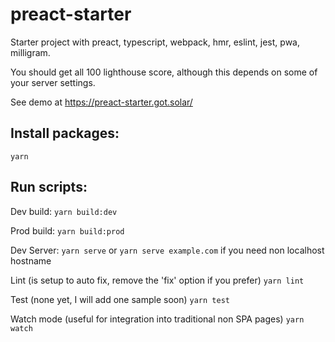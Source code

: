 # preact-starter
Starter project with preact, typescript, webpack, hmr, eslint, jest, pwa, milligram.

You should get all 100 lighthouse score, although this depends on some of your server settings.

See demo at https://preact-starter.got.solar/ 

## Install packages:
`yarn`

## Run scripts:

Dev build:
`yarn build:dev`

Prod build:
`yarn build:prod`

Dev Server:
`yarn serve` or `yarn serve example.com` if you need non localhost hostname

Lint (is setup to auto fix, remove the 'fix' option if you prefer)
`yarn lint`

Test (none yet, I will add one sample soon)
`yarn test`

Watch mode (useful for integration into traditional non SPA pages)
`yarn watch`